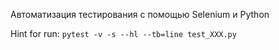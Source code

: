 Автоматизация тестирования с помощью Selenium и Python

Hint for run: `pytest -v -s --hl --tb=line test_XXX.py`